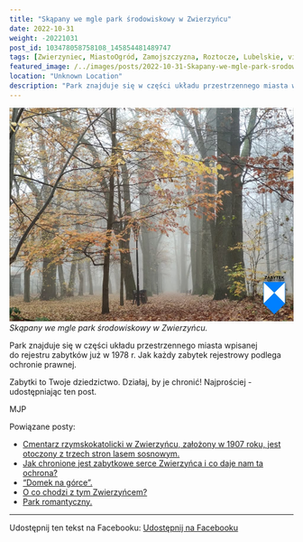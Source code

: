 ```yaml
---
title: "Skąpany we mgle park środowiskowy w Zwierzyńcu"
date: 2022-10-31
weight: -20221031
post_id: 103478058758108_145854481489747
tags: [Zwierzyniec, MiastoOgród, Zamojszczyzna, Roztocze, Lubelskie, villarestituta, turystyka, dziedzictwo, zabytki, krajobrazy, parki]
featured_image: /../images/posts/2022-10-31-Skapany-we-mgle-park-srodowiskowy-w-Zwierzyncu.jpg
location: "Unknown Location"
description: "Park znajduje się w części układu przestrzennego miasta wpisanej do rejestru zabytków już w 1978 r. Jak każdy zabytek rejestrowy podlega ochronie praw..."
---
```


![Skąpany we mgle park środowiskowy w Zwierzyńcu.](/images/posts/2022-10-31-Skapany-we-mgle-park-srodowiskowy-w-Zwierzyncu.jpg)
*Skąpany we mgle park środowiskowy w Zwierzyńcu.*

Park znajduje się w części układu przestrzennego miasta wpisanej do rejestru zabytków już w 1978 r. Jak każdy zabytek rejestrowy podlega ochronie prawnej.

Zabytki to Twoje dziedzictwo. Działaj, by je chronić!
Najprościej - udostępniając ten post.



MJP

Powiązane posty:
- [Cmentarz rzymskokatolicki w Zwierzyńcu, założony w 1907 roku, jest otoczony z trzech stron lasem sosnowym.](/posts/Cmentarz-rzymskokatolicki-w-Zwierzyncu-zalozony-w-1907-roku)
- [Jak chronione jest zabytkowe serce Zwierzyńca i co daje nam ta ochrona?](/posts/Jak-chronione-jest-zabytkowe-serce-Zwierzynca-i-co-daje-nam)
- [“Domek na górce”.](/posts/Domek-na-gorce)
- [O co chodzi z tym Zwierzyńcem?](/posts/O-co-chodzi-z-tym-Zwierzyncem)
- [Park romantyczny.](/posts/Park-romantyczny)


---

Udostępnij ten tekst na Facebooku:
[Udostępnij na Facebooku](https://www.facebook.com/sharer/sharer.php?u=https://stowarzyszeniewachniewskiej.pl/posts/Skapany-we-mgle-park-srodowiskowy-w-Zwierzyncu)

<script type="application/ld+json">
{
  "@context": "https://schema.org",
  "@type": "BlogPosting",
  "headline": "Skąpany we mgle park środowiskowy w Zwierzyńcu.",
  "datePublished": "2022-10-31",
  "dateModified": "2022-10-31",
  "author": {
    "@type": "Organization",
    "name": "Stowarzyszenie Wachniewskiej"
  },
  "publisher": {
    "@type": "Organization",
    "name": "Stowarzyszenie im. Aleksandry Wachniewskiej",
    "logo": {
      "@type": "ImageObject",
      "url": "https://stowarzyszeniewachniewskiej.pl/images/logo/logo.svg"
    }
  },
  "mainEntityOfPage": {
    "@type": "WebPage",
    "@id": "https://stowarzyszeniewachniewskiej.pl/posts/Skapany-we-mgle-park-srodowiskowy-w-Zwierzyncu"
  },
  "image": {
    "@type": "ImageObject",
    "url": "https://stowarzyszeniewachniewskiej.pl/images/posts/2022-10-31-Skapany-we-mgle-park-srodowiskowy-w-Zwierzyncu.jpg"
  },
  "articleSection": "Dziedzictwo Kulturowe i Zabytki",
  "keywords": "Zwierzyniec, MiastoOgród, Zamojszczyzna, Roztocze, Lubelskie, villarestituta, turystyka, dziedzictwo, zabytki, krajobrazy, parki",
  "wordCount": 37,
  "articleBody": "Park znajduje się w części układu przestrzennego miasta wpisanej do rejestru zabytków już w 1978 r. Jak każdy zabytek rejestrowy podlega ochronie prawnej.\n\nZabytki to Twoje dziedzictwo. Działaj, by je chronić!\nNajprościej - udostępniając ten post.\n\n          \n\nMJP",
  "description": "Odkryj piękno Zwierzyńca i jego zabytki."
}
</script>
<script type="application/ld+json">
{
  "@context": "https://schema.org",
  "@type": "BreadcrumbList",
  "itemListElement": [
    {
      "@type": "ListItem",
      "position": 1,
      "name": "Home",
      "item": "https://stowarzyszeniewachniewskiej.pl"
    },
    {
      "@type": "ListItem",
      "position": 2,
      "name": "posts",
      "item": "https://stowarzyszeniewachniewskiej.pl/posts"
    },
    {
      "@type": "ListItem",
      "position": 3,
      "name": "Skąpany we mgle park środowiskowy w Zwierzyńcu.",
      "item": "https://stowarzyszeniewachniewskiej.pl/posts/Skapany-we-mgle-park-srodowiskowy-w-Zwierzyncu"
    }
  ]
}
</script>

